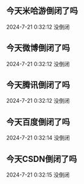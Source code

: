 ## 今天米哈游倒闭了吗

2024-7-21 0:32:12 没倒闭

## 今天微博倒闭了吗

2024-7-21 0:32:12 没倒闭

## 今天腾讯倒闭了吗

2024-7-21 0:32:12 没倒闭

## 今天百度倒闭了吗

2024-7-21 0:32:14 没倒闭

## 今天CSDN倒闭了吗

2024-7-21 0:32:15 没倒闭

